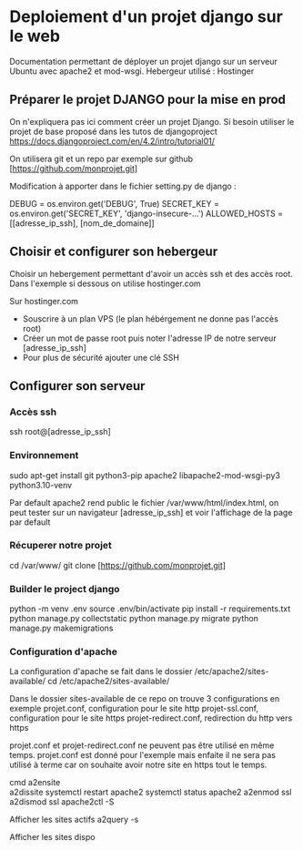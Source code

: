 # Deploiement d'un projet django sur le web
Documentation permettant de déployer un projet django sur un serveur Ubuntu avec apache2 et mod-wsgi. Hebergeur utilisé : Hostinger  

## Préparer le projet DJANGO pour la mise en prod
On n'expliquera pas ici comment créer un projet Django. Si besoin utiliser le projet de base proposé dans les tutos de djangoproject 
https://docs.djangoproject.com/en/4.2/intro/tutorial01/

On utilisera git et un repo par exemple sur github [https://github.com/monprojet.git]

Modification à apporter dans le fichier setting.py de django :

DEBUG = os.environ.get('DEBUG', True)
SECRET_KEY = os.environ.get('SECRET_KEY', 'django-insecure-...')
ALLOWED_HOSTS = [[adresse_ip_ssh], [nom_de_domaine]]


## Choisir et configurer son hebergeur
Choisir un hebergement permettant d'avoir un accès ssh et des accès root.
Dans l'exemple si dessous on utilise hostinger.com

Sur hostinger.com
- Souscrire à un plan VPS (le plan hébérgement ne donne pas l'accès root)
- Créer un mot de passe root puis noter l'adresse IP de notre serveur [adresse_ip_ssh]
- Pour plus de sécurité ajouter une clé SSH 

## Configurer son serveur 
### Accès ssh
ssh root@[adresse_ip_ssh]

### Environnement
sudo apt-get install git python3-pip apache2 libapache2-mod-wsgi-py3 python3.10-venv

Par default apache2 rend public le fichier /var/www/html/index.html, on peut tester sur un navigateur [adresse_ip_ssh] et voir l'affichage de la page par default

### Récuperer notre projet
cd /var/www/
git clone [https://github.com/monprojet.git]

### Builder le project django 
python -m venv .env
source .env/bin/activate
pip install -r requirements.txt
python manage.py collectstatic
python manage.py migrate
python manage.py makemigrations

### Configuration d'apache 
La configuration d'apache se fait dans le dossier /etc/apache2/sites-available/
cd /etc/apache2/sites-available/

Dans le dossier sites-available de ce repo on trouve 3 configurations en exemple
projet.conf, configuration pour le site http
projet-ssl.conf, configuration pour le site https
projet-redirect.conf, redirection du http vers https

projet.conf et projet-redirect.conf ne peuvent pas être utilisé en même temps. projet.conf est donné pour l'exemple mais enfaite il ne sera pas utilisé à terme car on souhaite avoir notre site en https tout le temps.

cmd
a2ensite  
a2dissite
systemctl restart apache2
systemctl status apache2
a2enmod ssl
a2dismod ssl
apache2ctl -S

Afficher les sites actifs 
a2query -s

Afficher les sites dispo
 